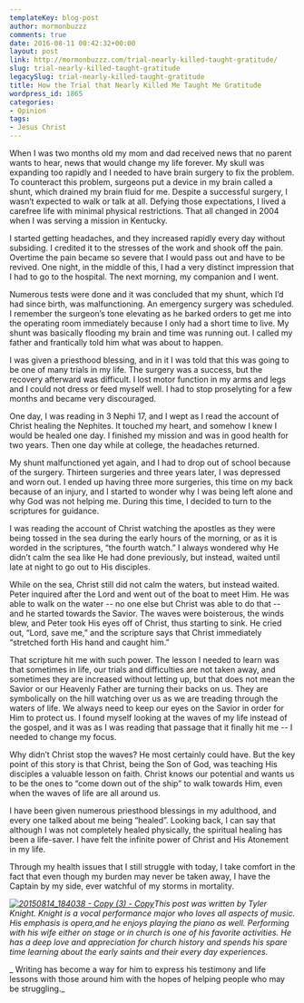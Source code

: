 ```yaml
---
templateKey: blog-post
author: mormonbuzzz
comments: true
date: 2016-08-11 00:42:32+00:00
layout: post
link: http://mormonbuzzz.com/trial-nearly-killed-taught-gratitude/
slug: trial-nearly-killed-taught-gratitude
legacySlug: trial-nearly-killed-taught-gratitude
title: How the Trial that Nearly Killed Me Taught Me Gratitude
wordpress_id: 1865
categories:
- Opinion
tags:
- Jesus Christ
---
```


When I was two months old my mom and dad received news that no parent wants to hear, news that would change my life forever. My skull was expanding too rapidly and I needed to have brain surgery to fix the problem. To counteract this problem, surgeons put a device in my brain called a shunt, which drained my brain fluid for me. Despite a successful surgery, I wasn’t expected to walk or talk at all. Defying those expectations, I lived a carefree life with minimal physical restrictions. That all changed in 2004 when I was serving a mission in Kentucky.

I started getting headaches, and they increased rapidly every day without subsiding. I credited it to the stresses of the work and shook off the pain. Overtime the pain became so severe that I would pass out and have to be revived. One night, in the middle of this, I had a very distinct impression that I had to go to the hospital. The next morning, my companion and I went.

Numerous tests were done and it was concluded that my shunt, which I’d had since birth, was malfunctioning. An emergency surgery was scheduled. I remember the surgeon’s tone elevating as he barked orders to get me into the operating room immediately because I only had a short time to live. My shunt was basically flooding my brain and time was running out. I called my father and frantically told him what was about to happen. 

I was given a priesthood blessing, and in it I was told that this was going to be one of many trials in my life. The surgery was a success, but the recovery afterward was difficult. I lost motor function in my arms and legs and I could not dress or feed myself well. I had to stop proselyting for a few months and became very discouraged.

One day, I was reading in 3 Nephi 17, and I wept as I read the account of Christ healing the Nephites. It touched my heart, and somehow I knew I would be healed one day. I finished my mission and was in good health for two years. Then one day while at college, the headaches returned.

My shunt malfunctioned yet again, and I had to drop out of school because of the surgery. Thirteen surgeries and three years later, I was depressed and worn out. I ended up having three more surgeries, this time on my back because of an injury, and I started to wonder why I was being left alone and why God was not helping me. During this time, I decided to turn to the scriptures for guidance.

I was reading the account of Christ watching the apostles as they were being tossed in the sea during the early hours of the morning, or as it is worded in the scriptures, “the fourth watch.” I always wondered why He didn’t calm the sea like He had done previously, but instead, waited until late at night to go out to His disciples.

While on the sea, Christ still did not calm the waters, but instead waited. Peter inquired after the Lord and went out of the boat to meet Him. He was able to walk on the water -- no one else but Christ was able to do that -- and he started towards the Savior. The waves were boisterous, the winds blew, and Peter took His eyes off of Christ, thus starting to sink. He cried out, “Lord, save me,” and the scripture says that Christ immediately “stretched forth His hand and caught him.”

That scripture hit me with such power. The lesson I needed to learn was that sometimes in life, our trials and difficulties are not taken away, and sometimes they are increased without letting up, but that does not mean the Savior or our Heavenly Father are turning their backs on us. They are symbolically on the hill watching over us as we are treading through the waters of life. We always need to keep our eyes on the Savior in order for Him to protect us. I found myself looking at the waves of my life instead of the gospel, and it was as I was reading that passage that it finally hit me -- I needed to change my focus.

Why didn’t Christ stop the waves? He most certainly could have. But the key point of this story is that Christ, being the Son of God, was teaching His disciples a valuable lesson on faith. Christ knows our potential and wants us to be the ones to “come down out of the ship” to walk towards Him, even when the waves of life are all around us.

I have been given numerous priesthood blessings in my adulthood, and every one talked about me being “healed”. Looking back, I can say that although I was not completely healed physically, the spiritual healing has been a life-saver. I have felt the infinite power of Christ and His Atonement in my life.


Through my health issues that I still struggle with today, I take comfort in the fact that even though my burden may never be taken away, I have the Captain by my side, ever watchful of my storms in mortality.




_[![20150814_184038 - Copy (3) - Copy](/img/20150814_184038-Copy-3-Copy.jpg)](/img/20150814_184038-Copy-3-Copy.jpg)This post was written by Tyler Knight. Knight is a vocal performance major who loves all aspects of music. His emphasis is opera,and he enjoys playing the piano as well. Performing with his wife either on stage or in church is one of his favorite activities. He has a deep love and appreciation for church history and spends his spare time learning about the early saints and their every day experiences._




_
Writing has become a way for him to express his testimony and life lessons with those around him with the hopes of helping people who may be struggling._
